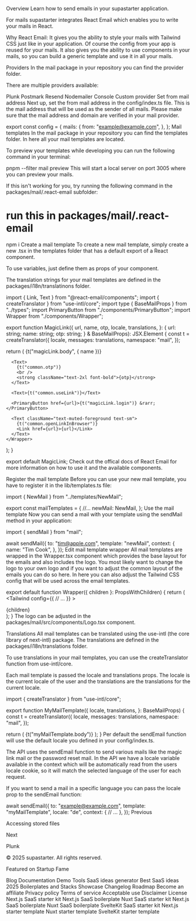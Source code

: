 Overview
Learn how to send emails in your supastarter application.

For mails supastarter integrates React Email which enables you to write your mails in React.

Why React Email:
It gives you the ability to style your mails with Tailwind CSS just like in your application. Of course the config from your app is reused for your mails. It also gives you the ability to use components in your mails, so you can build a generic template and use it in all your mails.

Providers
In the mail package in your repository you can find the provider folder.

There are multiple providers available:

Plunk
Postmark
Resend
Nodemailer
Console
Custom provider
Set from mail address
Next up, set the from mail address in the config/index.ts file. This is the mail address that will be used as the sender of all mails. Please make sure that the mail address and domain are verified in your mail provider.


export const config = {
  mails: {
    from: "example@example.com",
  },
};
Mail templates
In the mail package in your repository you can find the templates folder. In here all your mail templates are located.



To preview your templates while developing you can run the following command in your terminal:


pnpm --filter mail preview
This will start a local server on port 3005 where you can preview your mails.

If this isn't working for you, try running the following command in the packages/mail/.react-email subfolder:


# run this in packages/mail/.react-email
npm i
Create a mail template
To create a new mail template, simply create a new .tsx in the templates folder that has a default export of a React component.

To use variables, just define them as props of your component.

The translation strings for your mail templates are defined in the packages/i18n/translatinons folder.


import { Link, Text } from "@react-email/components";
import { createTranslator } from "use-intl/core";
import type { BaseMailProps } from "../types";
import PrimaryButton from "./components/PrimaryButton";
import Wrapper from "./components/Wrapper";
 
export function MagicLink({
  url,
  name,
  otp,
  locale,
  translations,
}: {
  url: string;
  name: string;
  otp: string;
} & BaseMailProps): JSX.Element {
  const t = createTranslator({
    locale,
    messages: translations,
    namespace: "mail",
  });
 
  return (
    <Wrapper>
      <Text>{t("magicLink.body", { name })}</Text>
 
      <Text>
        {t("common.otp")}
        <br />
        <strong className="text-2xl font-bold">{otp}</strong>
      </Text>
 
      <Text>{t("common.useLink")}</Text>
 
      <PrimaryButton href={url}>{t("magicLink.login")} &rarr;</PrimaryButton>
 
      <Text className="text-muted-foreground text-sm">
        {t("common.openLinkInBrowser")}
        <Link href={url}>{url}</Link>
      </Text>
    </Wrapper>
  );
}
 
export default MagicLink;
Check out the offical docs of React Email for more information on how to use it and the available components.

Register the mail template
Before you can use your new mail template, you have to register it in the lib/templates.ts file:


import { NewMail } from "../templates/NewMail";
 
export const mailTemplates = {
  //...
  newMail: NewMail,
};
Use the mail template
Now you can send a mail with your template using the sendMail method in your application:


import { sendMail } from "mail";
 
await sendMail({
  to: "tim@apple.com",
  template: "newMail",
  context: {
    name: "Tim Cook",
  },
});
Edit mail template wrapper
All mail templates are wrapped in the Wrapper.tsx component which provides the base layout for the emails and also includes the logo. You most likely want to change the logo to your own logo and if you want to adjust the common layout of the emails you can do so here. In here you can also adjust the Tailwind CSS config that will be used across the email templates.


export default function Wrapper({ children }: PropsWithChildren) {
	return (
		<Html lang="en">
			<Head>
				<Font
					fontFamily="Inter"
					fallbackFontFamily="Arial"
					fontWeight={400}
					fontStyle="normal"
				/>
			</Head>
			<Tailwind
				config={{
     // ...
				}}
			>
				<Section className="bg-background p-4">
					<Container className="rounded-lg bg-card p-6 text-card-foreground">
						<Logo />
						{children}
					</Container>
				</Section>
			</Tailwind>
		</Html>
	);
}
The logo can be adjusted in the packages/mail/src/components/Logo.tsx component.

Translations
All mail templates can be translated using the use-intl (the core library of next-intl) package. The translations are defined in the packages/i18n/translations folder.

To use translations in your mail templates, you can use the createTranslator function from use-intl/core.

Each mail template is passed the locale and translations props. The locale is the current locale of the user and the translations are the translations for the current locale.


import { createTranslator } from "use-intl/core";
 
export function MyMailTemplate({
  locale,
  translations,
}: BaseMailProps) {
  const t = createTranslator({
    locale,
    messages: translations,
    namespace: "mail",
  });
 
  return (
    <Wrapper>
      <Text>{t("myMailTemplate.body")}</Text>
    </Wrapper>
  );
}
Per default the sendEmail function will use the default locale you defined in your config/index.ts.

The API uses the sendEmail function to send various mails like the magic link mail or the password reset mail. In the API we have a locale variable available in the context which will be automatically read from the users locale cookie, so it will match the selected language of the user for each request.

If you want to send a mail in a specific language you can pass the locale prop to the sendEmail function:


await sendEmail({
  to: "example@example.com",
  template: "myMailTemplate",
  locale: "de",
  context: {
    // ...
  },
});
Previous

Accessing stored files

Next

Plunk

© 2025 supastarter. All rights reserved.

Featured on Startup Fame



Blog
Documentation
Demo
Tools
SaaS ideas generator
Best SaaS ideas 2025
Boilerplates and Stacks
Showcase
Changelog
Roadmap
Become an affiliate
Privacy policy
Terms of service
Acceptable use
Disclaimer
License
Next.js SaaS starter kit
Next.js SaaS boilerplate
Nuxt SaaS starter kit
Next.js SaaS boilerplate
Nuxt SaaS boilerplate
SvelteKit SaaS starter kit
Next.js starter template
Nuxt starter template
SvelteKit starter template

